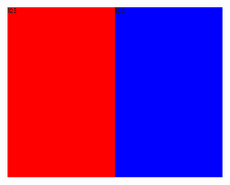<div style="width: 100%;">
<div style="width: 50%; float: left; background: red; height: 400px">123</div>
<div style="width: 50%; float: right; background: blue; height: 400px">123</div>
</div>

